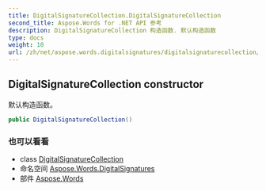 ```yaml
---
title: DigitalSignatureCollection.DigitalSignatureCollection
second_title: Aspose.Words for .NET API 参考
description: DigitalSignatureCollection 构造函数. 默认构造函数
type: docs
weight: 10
url: /zh/net/aspose.words.digitalsignatures/digitalsignaturecollection/digitalsignaturecollection/
---
```

## DigitalSignatureCollection constructor

默认构造函数。

```csharp
public DigitalSignatureCollection()
```

### 也可以看看

* class [DigitalSignatureCollection](../)
* 命名空间 [Aspose.Words.DigitalSignatures](../../digitalsignaturecollection/)
* 部件 [Aspose.Words](../../../)


